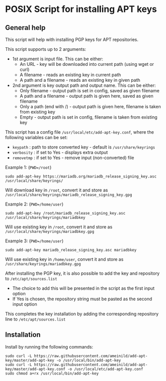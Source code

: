 # POSIX Script for installing APT keys
## General help
This script will help with installing PGP keys for APT repositories.

This script supports up to 2 arguments:
  - 1st argument is input file. This can be either:
    - An URL - key will be downloaded into current path (using wget or curl)
    - A filename - reads an existing key in current path
    - A path and a filename - reads an existing key in given path
  - 2nd argument is key output path and output name. This can be either:
    - Only filename - output path is set in config, saved as given filename
    - A path and a filename - output path is given here, saved as given filename
    - Only a path (end with /) - output path is given here, filename is taken from existing key
    - Empty - output path is set in config, filename is taken from existing key

This script has a config file `/usr/local/etc/add-apt-key.conf`, where the following variables can be set:
  - `keypath`   : path to store converted key - default is `/usr/share/keyrings`
  - `verbosity` : if set to Yes - displays extra output
  - `removetmp` : if set to Yes - remove input (non-converted) file

Example 1: (`PWD=/root`)

    sudo add-apt-key https://mariadb.org/mariadb_release_signing_key.asc /usr/local/share/keyrings/

Will download key in `/root`, convert it and store as `/usr/local/share/keyrings/mariadb_release_signing_key.gpg`

Example 2: (`PWD=/home/user`)

    sudo add-apt-key /root/mariadb_release_signing_key.asc /usr/local/share/keyrings/mariadbkey

Will use existing key in `/root`, convert it and store as `/usr/local/share/keyrings/mariadbkey.gpg`

Example 3: (`PWD=/home/user`)

    sudo add-apt-key mariadb_release_signing_key.asc mariadbkey

Will use existing key in `/home/user`, convert it and store as `/usr/share/keyrings/mariadbkey.gpg`

After installing the PGP key, it is also possible to add the key and repository to `/etc/apt/sources.list`
  - The choice to add this will be presented in the script as the first input option
  - If Yes is chosen, the repository string must be pasted as the second input option

This completes the key installation by adding the corresponding repository line to `/etc/apt/sources.list`

## Installation
Install by running the following commands:

    sudo curl -L https://raw.githubusercontent.com/ameinild/add-apt-key/master/add-apt-key -o /usr/local/bin/add-apt-key
    sudo curl -L https://raw.githubusercontent.com/ameinild/add-apt-key/master/add-apt-key.conf -o /usr/local/etc/add-apt-key.conf
    sudo chmod a+rx /usr/local/bin/add-apt-key
